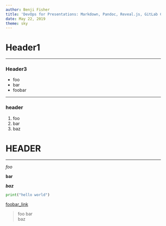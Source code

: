 ```yaml
---
author: Benji Fisher
title: 'DevOps for Presentations: Markdown, Pandoc, Reveal.js, GitLab CI'
date: May 22, 2019
theme: sky
---
```



# Header1

---

### Header3

- foo
- bar
- foobar

---

### header

1. foo
1. bar
1. baz

# HEADER

---

_foo_

__bar__

___baz___

```python
print("hello world")
```

[foobar_link](https://github.com/hakimel/reveal.js/#full-setup)

> foo bar  
> baz